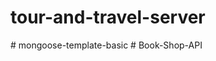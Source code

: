 # tour-and-travel-server
#   m o n g o o s e - t e m p l a t e - b a s i c  
 #   B o o k - S h o p - A P I  
 